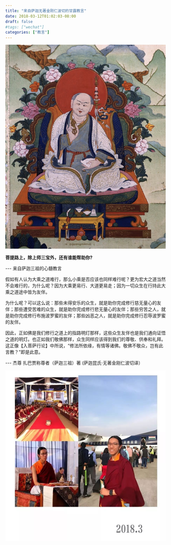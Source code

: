 ```yaml
---
title: "来自萨迦无著金刚仁波切的甘露教言"
date: 2018-03-12T01:02:03-08:00
draft: false
#tags: ["wechat"]
categories: ["教言"]
---
```




![image-20200510091528354](https://raw.githubusercontent.com/thogmedorje/up/master/uPic/image-20200510091528354.png)


**菩提路上，除上师三宝外，还有谁能帮助你?**

--- 来自萨迦三祖的心髓教言



假如有人认为大乘之道难行，那么小乘是否应该也同样难行呢？更为宏大之道当然不会难行的，为什么呢？因为大乘更易行、大道更易走；因为一切众生在行持此大乘之道途中皆为友伴。



为什么呢？可以这么说：那些未得安乐的众生，就是助你完成修行慈无量心的友伴；那些遭受苦难的众生，就是助你完成修行悲无量心的友伴；那些穷苦之人，就是助你完成修行布施波罗蜜的友伴；那些凶恶之人，就是助你完成修行忍辱波罗蜜的友伴。



因此，正如佛是我们修行之道上的指路明灯那样，这些众生友伴也是我们通向证悟之道的明灯。也正如我们敬佛那样，众生同样应该得到我们的尊敬、供奉和礼拜。这正像【入菩萨行论】中所说，“修法所依缘，有情等诸佛。敬佛不敬众，岂有此言教？”即是此意。



--- 杰尊 扎巴贾称尊者（萨迦三祖）著 (萨迦昆氏·无著金刚仁波切译）

![img](https://raw.githubusercontent.com/thogmedorje/up/master/uPic/640-20200510091718162.jpeg)








